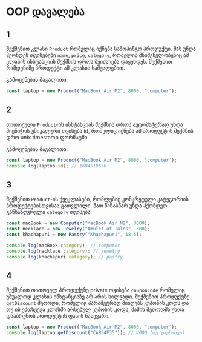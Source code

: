 # OOP დავალება

## 1

შექმენით კლასი `Product` რომელიც იქნება საშოპინგო პროდუქტი.
მას უნდა ჰქონდეს თვისებები `name`, `price`, `category`, რომელის მნიშვნელობებიც
ამ კლასის ინსტანციის შექმნის დროს შეიძლება დაყენდეს. შექმენით რამდენიმე
პროდუქტი ამ კლასის საშუალებით.

გამოყენების მაგალითი:

```js
const laptop = new Product("MacBook Air M2", 8000, "computer");
```

## 2

თითოეული `Product`-ის ისნტანციას შექმნის დროს ავტომატურად უნდა მიენიჭოს უნიკალური
თვისება id, რომელიც იქნება ამ პროდუქტის შექმნის დრო unix timestamp ფორმატში.

გამოყენების მაგალითი:

```js
const laptop = new Product("MacBook Air M2", 8000, "computer");
console.log(laptop.id); // 1684519550
```

## 3

შექმენით `Product`-ის ქვეკლასები, რომლებიც კონკრეტული კატეგორიის
პროდუქტებისთვისაა გათვლილი. მათ წინასწარ უნდა ჰქონდეთ განსაზღვრული
`category` თვისება.

```js
const macBook = new Computer("MacBook Air M2", 8000);
const necklace = new Jewelry("Amulet of Talos", 300);
const khachapuri = new Pastry("Khachapuri", 18.5);

console.log(macBook.category); // computer
console.log(necklace.category); // jewelry
console.log(khachapuri.category); // pastry
```

## 4

შექმენით თითოეულ პროდუქტზე private თვისება `couponCode` რომელიც
უშუალოდ კლასის ინსტანციაზე არ არის ხილვადი. შექმენით პროდუქტზე
`getDiscount` მეთოდი, რომელიც პარამეტრად მიიღებს კუპონის კოდს
და თუ ის ემთხვევა კლასში არსებულ კუპონის კოდს, მაშინ მეთოდმა უნდა
დააბრუნოს პროდუქტის ფასის ნახევარი.

```js
const laptop = new Product("MacBook Air M2", 8000, "computer");
console.log(laptop.getDiscount("CAB34F35")); // 4000 (თუ დაემთხვა)
```
